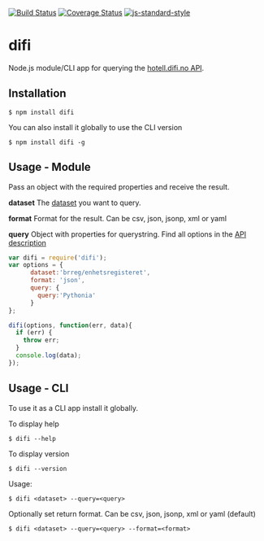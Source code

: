 [![Build Status](https://travis-ci.org/zrrrzzt/difi.svg?branch=master)](https://travis-ci.org/zrrrzzt/difi)
[![Coverage Status](https://coveralls.io/repos/zrrrzzt/difi/badge.svg?branch=master&service=github)](https://coveralls.io/github/zrrrzzt/difi?branch=master)
[![js-standard-style](https://img.shields.io/badge/code%20style-standard-brightgreen.svg?style=flat)](https://github.com/feross/standard)
# difi

Node.js module/CLI app for querying the [hotell.difi.no API](http://hotell.difi.no/api).

## Installation

```
$ npm install difi
```

You can also install it globally to use the CLI version

```
$ npm install difi -g
```

## Usage - Module

Pass an object with the required properties and receive the result.

**dataset** The [dataset](http://hotell.difi.no/) you want to query.

**format** Format for the result. Can be csv, json, jsonp, xml or yaml

**query** Object with properties for querystring. Find all options in the [API description](http://hotell.difi.no/api)

```javascript
var difi = require('difi');
var options = {
      dataset:'brreg/enhetsregisteret',
      format: 'json',
      query: {
        query:'Pythonia'
      }
};

difi(options, function(err, data){
  if (err) {
    throw err;
  }
  console.log(data);
});
```

## Usage - CLI

To use it as a CLI app install it globally.

To display help

```
$ difi --help
```

To display version

```
$ difi --version
```

Usage:
```
$ difi <dataset> --query=<query>
```
Optionally set return format.
Can be csv, json, jsonp, xml or yaml (default)

```
$ difi <dataset> --query=<query> --format=<format>
```